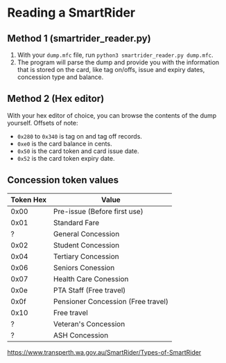 # Reading a SmartRider

## Method 1 (smartrider_reader.py)
1. With your `dump.mfc` file, run `python3 smartrider_reader.py dump.mfc`.
2. The program will parse the dump and provide you with the information that is stored on the card, like tag on/offs, issue and expiry dates, concession type and balance.

## Method 2 (Hex editor)
With your hex editor of choice, you can browse the contents of the dump yourself.
Offsets of note:
- `0x280` to `0x340` is tag on and tag off records.
- `0xe0` is the card balance in cents.
- `0x50` is the card token and card issue date.
- `0x52` is the card token expiry date.

## Concession token values
| Token Hex | Value |
| --- | ----------- |
| 0x00 | Pre-issue (Before first use) |
| 0x01 | Standard Fare |
| ? | General Concession |
| 0x02 | Student Concession |
| 0x04 | Tertiary Concession |
| 0x06 | Seniors Conession |
| 0x07 | Health Care Conession |
| 0x0e | PTA Staff (Free travel) |
| 0x0f | Pensioner Concession (Free travel) |
| 0x10 | Free travel | 
| ? | Veteran's Concession | 
| ? | ASH Concession |
https://www.transperth.wa.gov.au/SmartRider/Types-of-SmartRider
